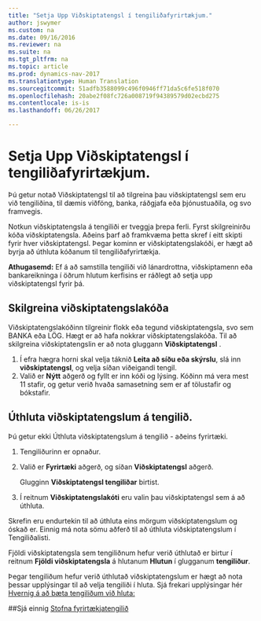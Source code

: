 ```yaml
---
title: "Setja Upp Viðskiptatengsl í tengiliðafyrirtækjum."
author: jswymer
ms.custom: na
ms.date: 09/16/2016
ms.reviewer: na
ms.suite: na
ms.tgt_pltfrm: na
ms.topic: article
ms.prod: dynamics-nav-2017
ms.translationtype: Human Translation
ms.sourcegitcommit: 51adfb3588099c496f0946ff71da5c6fe518f070
ms.openlocfilehash: 20abe2f08fc726a008719f94389579d02ecbd275
ms.contentlocale: is-is
ms.lasthandoff: 06/26/2017

---
```

# <a name="set-up-business-relations-on-contact-companies"></a>Setja Upp Viðskiptatengsl í tengiliðafyrirtækjum.
Þú getur notað Viðskiptatengsl til að tilgreina þau viðskiptatengsl sem eru við tengiliðina, til dæmis viðföng, banka, ráðgjafa eða þjónustuaðila, og svo framvegis.

Notkun viðskiptatengsla á tengiliði er tveggja þrepa ferli. Fyrst skilgreinirðu kóða viðskiptatengsla. Aðeins þarf að framkvæma þetta skref í eitt skipti fyrir hver viðskiptatengsl. Þegar kominn er viðskiptatengslakóði, er hægt að byrja að úthluta kóðanum til tengiliðafyrirtækja.

**Athugasemd:** Ef á að samstilla tengiliði við lánardrottna, viðskiptamenn eða bankareikninga í öðrum hlutum kerfisins er ráðlegt að setja upp viðskiptatengsl fyrir þá.

## <a name="define-a-business-relation-code"></a>Skilgreina viðskiptatengslakóða
Viðskiptatengslakóðinn tilgreinir flokk eða tegund viðskiptatengsla, svo sem BANKA eða LÖG. Hægt er að hafa nokkrar viðskiptatengslakóða. Til að skilgreina viðskiptatengslin er að nota gluggann **Viðskiptatengsl** .

1. Í efra hægra horni skal velja táknið **Leita að síðu eða skýrslu**, slá inn **viðskiptatengsl**, og velja síðan viðeigandi tengil.
2. Valið er **Nýtt** aðgerð og fyllt er inn kóði og lýsing. Kóðinn má vera mest 11 stafir, og getur verið hvaða samasetning sem er af tölustafir og bókstafir.

## <a name="assign-business-relations-to-a-contact"></a>Úthluta viðskiptatengslum á tengilið.
Þú getur ekki Úthluta viðskiptatengslum á tengilið - aðeins fyrirtæki.

1. Tengiliðurinn er opnaður.
2. Valið er **Fyrirtæki** aðgerð, og síðan **Viðskiptatengsl** aðgerð.

    Glugginn **Viðskiptatengsl tengiliðar** birtist.
3. Í reitnum **Viðskiptatengslakóti** eru valin þau viðskiptatengsl sem á að úthluta.

Skrefin eru endurtekin til að úthluta eins mörgum viðskiptatengslum og óskað er. Einnig má nota sömu aðferð til að úthluta viðskiptatengslum í Tengiliðalisti.

Fjöldi viðskiptatengsla sem tengiliðnum hefur verið úthlutað er birtur í reitnum **Fjöldi viðskiptatengsla** á hlutanum **Hlutun** í glugganum **tengiliður**.

Þegar tengiliðum hefur verið úthlutað viðskiptatengslum er hægt að nota þessar upplýsingar til að velja tengiliði í hluta. Sjá frekari upplýsingar hér [Hvernig á að bæta tengiliðum við hluta:](marketing-add-contact-segment.md)

##<a name="see-also"></a>Sjá einnig
[Stofna fyrirtækjatengilið](marketing-create-contact-companies.md)

